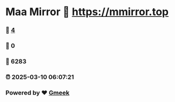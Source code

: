 # Maa Mirror :link: https://mmirror.top 
### :page_facing_up: [4](https://mmirror.top/tag.html) 
### :speech_balloon: 0 
### :hibiscus: 6283 
### :alarm_clock: 2025-03-10 06:07:21 
### Powered by :heart: [Gmeek](https://github.com/Meekdai/Gmeek)
